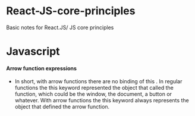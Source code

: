 # React-JS-core-principles
Basic notes for React.JS/ JS core principles
# Javascript 

#### Arrow function expressions
- In short, with arrow functions there are no binding of this . In regular functions the this keyword represented the object that called the function, which could be the window, the document, a button or whatever. With arrow functions the this keyword always represents the object that defined the arrow function.

